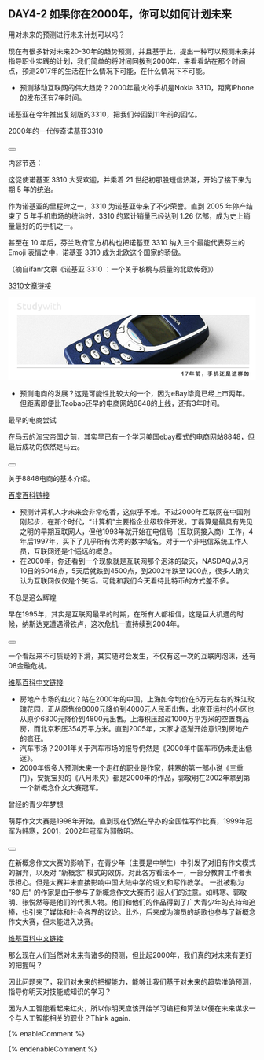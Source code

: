 ## DAY4-2 如果你在2000年，你可以如何计划未来

用对未来的预测进行未来计划可以吗？

现在有很多针对未来20-30年的趋势预测，并且基于此，提出一种可以预测未来并指导职业实践的计划，我们简单的将时间回拨到2000年，来看看站在那个时间点，预测2017年的生活在什么情况下可能，在什么情况下不可能。

* 预测移动互联网的伟大趋势？2000年最火的手机是Nokia 3310，距离iPhone的发布还有7年时间。

<!--sec data-title="Studywith知识链接" data-id="section72" data-show=true ces-->

诺基亚在今年推出复刻版的3310，把我们带回到11年前的回忆。

2000年的一代传奇诺基亚3310

<button class="section" target="section73" show="展开具体内容" hide="收起具体内容" ></button>

<!--endsec-->

<!--sec data-title="链接内容" aria-expanded="false" data-id="section73" data-show=false ces-->

内容节选：

这促使诺基亚 3310 大受欢迎，并乘着 21 世纪初那股短信热潮，开始了接下来为期 5 年的统治。

作为诺基亚的里程碑之一，3310 为诺基亚带来了不少荣誉。直到 2005 年停产结束了 5 年手机市场的统治时，3310 的累计销量已经达到 1.26 亿部，成为史上销量最好的的手机之一。

甚至在 10 年后，芬兰政府官方机构也把诺基亚 3310 纳入三个最能代表芬兰的 Emoji 表情之中，诺基亚 3310 成为北欧这个国家的骄傲。

（摘自ifanr文章《诺基亚 3310 ：一个关于核桃与质量的北欧传奇》）

[3310文章链接](http://www.ifanr.com/794334)

<!--endsec-->

![](/assets/25.jpg)

* 预测电商的发展？这是可能性比较大的一个，因为eBay毕竟已经上市两年。但距离即便比Taobao还早的电商网站8848的上线，还有3年时间。

<!--sec data-title="Studywith知识链接" data-id="section74" data-show=true ces-->

最早的电商尝试

在马云的淘宝帝国之前，其实早已有一个学习美国ebay模式的电商网站8848，但最后成功的依然是马云。

<button class="section" target="section75" show="展开具体内容" hide="收起具体内容" ></button>

<!--endsec-->

<!--sec data-title="链接内容" aria-expanded="false" data-id="section75" data-show=false ces-->

关于8848电商的基本介绍。

[百度百科链接](https://baike.baidu.com/item/8848/846311)

<!--endsec-->

* 预测计算机人才未来会非常吃香，这似乎不难。不过2000年互联网在中国刚刚起步，在那个时代，“计算机”主要指企业级软件开发。丁磊算是最具有先见之明的早期互联网人，但他1993年就开始在电信局（互联网接入商）工作，4年后1997年，买下了几乎所有优秀的数字域名。对于一个非电信系统工作人员，互联网还是个遥远的概念。
* 在2000年，你还看到一个现象就是互联网那个泡沫的破灭，NASDAQ从3月10日的5048点，5天后就跌到4500点，到2002年跌至1200点，很多人确实认为互联网仅仅是个笑话。可能和我们今天看待比特币的方式差不多。

<!--sec data-title="Studywith知识链接" data-id="section76" data-show=true ces-->

不总是这么辉煌

早在1995年，其实是互联网最早的时期，在所有人都相信，这是巨大机遇的时候，纳斯达克遭遇滑铁卢，这次危机一直持续到2004年。

<button class="section" target="section77" show="展开具体内容" hide="收起具体内容" ></button>

<!--endsec-->

<!--sec data-title="链接内容" aria-expanded="false" data-id="section77" data-show=false ces-->

一个看起来不可质疑的下滑，其实随时会发生，不仅有这一次的互联网泡沫，还有08金融危机。

[维基百科中文链接](https://zh.wikipedia.org/wiki/%E4%BA%92%E8%81%AF%E7%B6%B2%E6%B3%A1%E6%B2%AB)

<!--endsec-->

* 房地产市场的红火？站在2000年的中国，上海如今均价在6万元左右的珠江玫瑰花园，正从原售价8000元降价到4000元人民币出售，北京亚运村的小区也从原价6800元降价到4800元出售。上海积压超过1000万平方米的空置商品房，而北京积压354万平方米。直到2005年，大家才逐渐开始意识到房地产的疯狂。
* 汽车市场？2001年关于汽车市场的报导仍然是《2000年中国车市仍未走出低迷》。
* 2000年很多人预测未来一个走红的职业是作家，韩寒的第一部小说《三重门》，安妮宝贝的《八月未央》都是2000年的作品，郭敬明在2002年拿到第一个新概念作文大赛冠军。

<!--sec data-title="Studywith知识链接" data-id="section78" data-show=true ces-->

曾经的青少年梦想

萌芽作文大赛是1998年开始，直到现在仍然在举办的全国性写作比赛，1999年冠军为韩寒，2001，2002年冠军为郭敬明。

<button class="section" target="section79" show="展开具体内容" hide="收起具体内容" ></button>

<!--endsec-->

<!--sec data-title="链接内容" aria-expanded="false" data-id="section79" data-show=false ces-->

在新概念作文大赛的影响下，在青少年（主要是中学生）中引发了对旧有作文模式的摒弃，以及对 “新概念” 模式的效仿。对此各方看法不一，一部分教育工作者表示担心。但是大赛并未直接影响中国大陆中学的语文和写作教学。
一批被称为 “80 后” 的作家是由于参与了新概念作文大赛而引起人们的注意。如韩寒、郭敬明、张悦然等是他们的代表人物。他们和他们的作品得到了广大青少年的支持和追捧，也引来了媒体和社会各界的议论。此外，后来成为演员的胡歌也参与了新概念作文大赛，但未能进入决赛。

[维基百科中文链接](https://zh.wikipedia.org/wiki/%E6%96%B0%E6%A6%82%E5%BF%B5%E4%BD%9C%E6%96%87%E5%A4%A7%E8%B5%9B)

<!--endsec-->

那么现在人们当然对未来有诸多的预测，但比起2000年，我们真的对未来有更好的把握吗？

因此问题来了，我们对未来的把握能力，能够让我们基于对未来的趋势准确预测，指导你明天对技能或知识的学习？

因为人工智能看起来红火，所以你明天应该开始学习编程和算法以便在未来谋求一个与人工智能相关的职业？Think again.

{% enableComment %}

{% endenableComment %}

